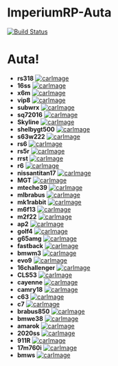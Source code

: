 # **ImperiumRP-Auta**
[![Build Status](https://i.imgur.com/nvYOf83.png)]()
# **Auta!**
- **rs318**
[![carImage](https://i.imgur.com/AVRM8RT.png=250x250)]()
- **16ss**
[![carImage](https://i.imgur.com/J8OsLHD.png=250x250)]()
- **x6m**
[![carImage](https://i.imgur.com/DlIHUVU.png=250x250)]()
- **vip8**
[![carImage](https://i.imgur.com/Bwwr2zM.png=250x250)]()
- **subwrx**
[![carImage](https://i.imgur.com/KsmeeZn.png=250x250)]()
- **sq72016**
[![carImage](https://i.imgur.com/OC6ZQwc.png=250x250)]()
- **Skyline**
[![carImage](https://i.imgur.com/gTiilDJ.png=250x250)]()
- **shelbygt500**
[![carImage](https://i.imgur.com/xqHWv6R.png=250x250)]()
- **s63w222**
[![carImage](https://i.imgur.com/GZQ4UCQ.png=250x250)]()
- **rs6**
[![carImage](https://i.imgur.com/lpq1Jcc.png=250x250)]()
- **rs5r**
[![carImage](https://i.imgur.com/PRqcmIq.png=250x250)]()
- **rrst**
[![carImage](https://i.imgur.com/j72erwH.png=250x250)]()
- **r6**
[![carImage](https://i.imgur.com/VS3f8pD.png=250x250)]()
- **nissantitan17**
[![carImage](https://i.imgur.com/t4Bi6nn.png=250x250)]()
- **MGT**
[![carImage](https://i.imgur.com/1A0pj4M.png=250x250)]()
- **mteche39**
[![carImage](https://i.imgur.com/EruAW9s.png=250x250)]()
- **mlbrabus**
[![carImage](https://i.imgur.com/CN2UHYD.png=250x250)]()
- **mk1rabbit**
[![carImage](https://i.imgur.com/XAoPOOX.png=250x250)]()
- **m6f13**
[![carImage](https://i.imgur.com/nwHDzZo.png=250x250)]()
- **m2f22**
[![carImage](https://i.imgur.com/QR4k6pu.png=250x250)]()
- **ap2**
[![carImage](https://i.imgur.com/DMBTOrW.png=250x250)]()
- **golf4**
[![carImage](https://i.imgur.com/X5w0b1y.png=250x250)]()
- **g65amg**
[![carImage](https://i.imgur.com/Y0zKvNA.png=250x250)]()
- **fastback**
[![carImage](https://i.imgur.com/c3FuS9V.png=250x250)]()
- **bmwm3**
[![carImage](https://i.imgur.com/fSFr3Tz.png=250x250)]()
- **evo9**
[![carImage](https://i.imgur.com/yAV8S2x.png=250x250)]()
- **16challenger**
[![carImage](https://i.imgur.com/gwvcQM1.png=250x250)]()
- **CLS53**
[![carImage](https://i.imgur.com/QJLTT4x.png=250x250)]()
- **cayenne**
[![carImage](https://i.imgur.com/iEKtZ5h.png=250x250)]()
- **camry18**
[![carImage](https://i.imgur.com/Fep54Mw.png=250x250)]()
- **c63**
[![carImage](https://i.imgur.com/EhznWG0.png=250x250)]()
- **c7**
[![carImage](https://i.imgur.com/y8WDZLn.png=250x250)]()
- **brabus850**
[![carImage](https://i.imgur.com/PeLbaoy.png=250x250)]()
- **bmwe38**
[![carImage](https://i.imgur.com/8QXexqc.png=250x250)]()
- **amarok**
[![carImage](https://i.imgur.com/bOFjxeo.png=250x250)]()
- **2020ss**
[![carImage](https://i.imgur.com/z8iZii9.png=250x250)]()
- **911R**
[![carImage](https://i.imgur.com/Cn2srLn.png=250x250)]()
- **17m760i**
[![carImage](https://i.imgur.com/UCkvN8a.png=250x250)]()
- **bmws**
[![carImage](https://i.imgur.com/YPrZlJx.png=250x250)]()
